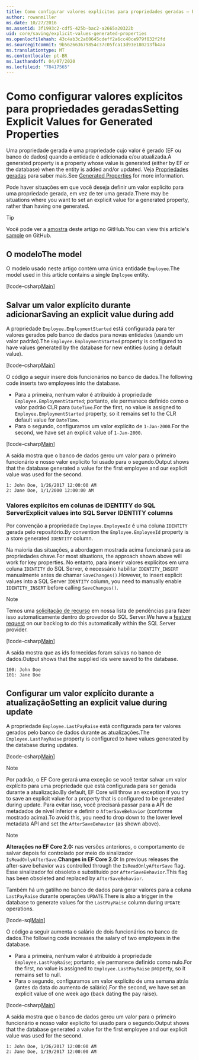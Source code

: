 ```yaml
---
title: Como configurar valores explícitos para propriedades geradas – EF Core
author: rowanmiller
ms.date: 10/27/2016
ms.assetid: 3f1993c2-cdf5-425b-bac2-a2665a20322b
uid: core/saving/explicit-values-generated-properties
ms.openlocfilehash: 43c4ab3c2a60645cdeff2a6cc40ce979f832f2fd
ms.sourcegitcommit: 9b562663679854c37c05fca13d93e180213fb4aa
ms.translationtype: MT
ms.contentlocale: pt-BR
ms.lasthandoff: 04/07/2020
ms.locfileid: "78417565"
---
```

# <a name="setting-explicit-values-for-generated-properties"></a><span data-ttu-id="e91a0-102">Como configurar valores explícitos para propriedades geradas</span><span class="sxs-lookup"><span data-stu-id="e91a0-102">Setting Explicit Values for Generated Properties</span></span>

<span data-ttu-id="e91a0-103">Uma propriedade gerada é uma propriedade cujo valor é gerado (EF ou banco de dados) quando a entidade é adicionada e/ou atualizada.</span><span class="sxs-lookup"><span data-stu-id="e91a0-103">A generated property is a property whose value is generated (either by EF or the database) when the entity is added and/or updated.</span></span> <span data-ttu-id="e91a0-104">Veja [Propriedades geradas](../modeling/generated-properties.md) para saber mais.</span><span class="sxs-lookup"><span data-stu-id="e91a0-104">See [Generated Properties](../modeling/generated-properties.md) for more information.</span></span>

<span data-ttu-id="e91a0-105">Pode haver situações em que você deseja definir um valor explícito para uma propriedade gerada, em vez de ter uma gerada.</span><span class="sxs-lookup"><span data-stu-id="e91a0-105">There may be situations where you want to set an explicit value for a generated property, rather than having one generated.</span></span>

> [!TIP]  
> <span data-ttu-id="e91a0-106">Você pode ver a [amostra](https://github.com/dotnet/EntityFramework.Docs/tree/master/samples/core/Saving/ExplicitValuesGenerateProperties/) deste artigo no GitHub.</span><span class="sxs-lookup"><span data-stu-id="e91a0-106">You can view this article's [sample](https://github.com/dotnet/EntityFramework.Docs/tree/master/samples/core/Saving/ExplicitValuesGenerateProperties/) on GitHub.</span></span>

## <a name="the-model"></a><span data-ttu-id="e91a0-107">O modelo</span><span class="sxs-lookup"><span data-stu-id="e91a0-107">The model</span></span>

<span data-ttu-id="e91a0-108">O modelo usado neste artigo contém uma única entidade `Employee`.</span><span class="sxs-lookup"><span data-stu-id="e91a0-108">The model used in this article contains a single `Employee` entity.</span></span>

[!code-csharp[Main](../../../samples/core/Saving/ExplicitValuesGenerateProperties/Employee.cs#Sample)]

## <a name="saving-an-explicit-value-during-add"></a><span data-ttu-id="e91a0-109">Salvar um valor explícito durante adicionar</span><span class="sxs-lookup"><span data-stu-id="e91a0-109">Saving an explicit value during add</span></span>

<span data-ttu-id="e91a0-110">A propriedade `Employee.EmploymentStarted` está configurada para ter valores gerados pelo banco de dados para novas entidades (usando um valor padrão).</span><span class="sxs-lookup"><span data-stu-id="e91a0-110">The `Employee.EmploymentStarted` property is configured to have values generated by the database for new entities (using a default value).</span></span>

[!code-csharp[Main](../../../samples/core/Saving/ExplicitValuesGenerateProperties/EmployeeContext.cs#EmploymentStarted)]

<span data-ttu-id="e91a0-111">O código a seguir insere dois funcionários no banco de dados.</span><span class="sxs-lookup"><span data-stu-id="e91a0-111">The following code inserts two employees into the database.</span></span>

* <span data-ttu-id="e91a0-112">Para a primeira, nenhum valor é atribuído à propriedade `Employee.EmploymentStarted`; portanto, ele permanece definido como o valor padrão CLR para `DateTime`.</span><span class="sxs-lookup"><span data-stu-id="e91a0-112">For the first, no value is assigned to `Employee.EmploymentStarted` property, so it remains set to the CLR default value for `DateTime`.</span></span>
* <span data-ttu-id="e91a0-113">Para o segundo, configuramos um valor explícito de `1-Jan-2000`.</span><span class="sxs-lookup"><span data-stu-id="e91a0-113">For the second, we have set an explicit value of `1-Jan-2000`.</span></span>

[!code-csharp[Main](../../../samples/core/Saving/ExplicitValuesGenerateProperties/Sample.cs#EmploymentStarted)]

<span data-ttu-id="e91a0-114">A saída mostra que o banco de dados gerou um valor para o primeiro funcionário e nosso valor explícito foi usado para o segundo.</span><span class="sxs-lookup"><span data-stu-id="e91a0-114">Output shows that the database generated a value for the first employee and our explicit value was used for the second.</span></span>

``` Console
1: John Doe, 1/26/2017 12:00:00 AM
2: Jane Doe, 1/1/2000 12:00:00 AM
```

### <a name="explicit-values-into-sql-server-identity-columns"></a><span data-ttu-id="e91a0-115">Valores explícitos em colunas de IDENTITY do SQL Server</span><span class="sxs-lookup"><span data-stu-id="e91a0-115">Explicit values into SQL Server IDENTITY columns</span></span>

<span data-ttu-id="e91a0-116">Por convenção a propriedade `Employee.EmployeeId` é uma coluna `IDENTITY` gerada pelo repositório.</span><span class="sxs-lookup"><span data-stu-id="e91a0-116">By convention the `Employee.EmployeeId` property is a store generated `IDENTITY` column.</span></span>

<span data-ttu-id="e91a0-117">Na maioria das situações, a abordagem mostrada acima funcionará para as propriedades chave.</span><span class="sxs-lookup"><span data-stu-id="e91a0-117">For most situations, the approach shown above will work for key properties.</span></span> <span data-ttu-id="e91a0-118">No entanto, para inserir valores explícitos em uma coluna `IDENTITY` do SQL Server, é necessário habilitar `IDENTITY_INSERT` manualmente antes de chamar `SaveChanges()`.</span><span class="sxs-lookup"><span data-stu-id="e91a0-118">However, to insert explicit values into a SQL Server `IDENTITY` column, you need to manually enable `IDENTITY_INSERT` before calling `SaveChanges()`.</span></span>

> [!NOTE]  
> <span data-ttu-id="e91a0-119">Temos uma [solicitação de recurso](https://github.com/aspnet/EntityFramework/issues/703) em nossa lista de pendências para fazer isso automaticamente dentro do provedor do SQL Server.</span><span class="sxs-lookup"><span data-stu-id="e91a0-119">We have a [feature request](https://github.com/aspnet/EntityFramework/issues/703) on our backlog to do this automatically within the SQL Server provider.</span></span>

[!code-csharp[Main](../../../samples/core/Saving/ExplicitValuesGenerateProperties/Sample.cs#EmployeeId)]

<span data-ttu-id="e91a0-120">A saída mostra que as ids fornecidas foram salvas no banco de dados.</span><span class="sxs-lookup"><span data-stu-id="e91a0-120">Output shows that the supplied ids were saved to the database.</span></span>

``` Console
100: John Doe
101: Jane Doe
```

## <a name="setting-an-explicit-value-during-update"></a><span data-ttu-id="e91a0-121">Configurar um valor explícito durante a atualização</span><span class="sxs-lookup"><span data-stu-id="e91a0-121">Setting an explicit value during update</span></span>

<span data-ttu-id="e91a0-122">A propriedade `Employee.LastPayRaise` está configurada para ter valores gerados pelo banco de dados durante as atualizações.</span><span class="sxs-lookup"><span data-stu-id="e91a0-122">The `Employee.LastPayRaise` property is configured to have values generated by the database during updates.</span></span>

[!code-csharp[Main](../../../samples/core/Saving/ExplicitValuesGenerateProperties/EmployeeContext.cs#LastPayRaise)]

> [!NOTE]  
> <span data-ttu-id="e91a0-123">Por padrão, o EF Core gerará uma exceção se você tentar salvar um valor explícito para uma propriedade que está configurada para ser gerada durante a atualização.</span><span class="sxs-lookup"><span data-stu-id="e91a0-123">By default, EF Core will throw an exception if you try to save an explicit value for a property that is configured to be generated during update.</span></span> <span data-ttu-id="e91a0-124">Para evitar isso, você precisará passar para a API de metadados de nível inferior e definir o `AfterSaveBehavior` (conforme mostrado acima).</span><span class="sxs-lookup"><span data-stu-id="e91a0-124">To avoid this, you need to drop down to the lower level metadata API and set the `AfterSaveBehavior` (as shown above).</span></span>

> [!NOTE]  
> <span data-ttu-id="e91a0-125">**Alterações no EF Core 2.0:** nas versões anteriores, o comportamento de salvar depois foi controlado por meio do sinalizador `IsReadOnlyAfterSave`.</span><span class="sxs-lookup"><span data-stu-id="e91a0-125">**Changes in EF Core 2.0:** In previous releases the after-save behavior was controlled through the `IsReadOnlyAfterSave` flag.</span></span> <span data-ttu-id="e91a0-126">Esse sinalizador foi obsoleto e substituído por `AfterSaveBehavior`.</span><span class="sxs-lookup"><span data-stu-id="e91a0-126">This flag has been obsoleted and replaced by `AfterSaveBehavior`.</span></span>

<span data-ttu-id="e91a0-127">Também há um gatilho no banco de dados para gerar valores para a coluna `LastPayRaise` durante operações `UPDATE`.</span><span class="sxs-lookup"><span data-stu-id="e91a0-127">There is also a trigger in the database to generate values for the `LastPayRaise` column during `UPDATE` operations.</span></span>

[!code-sql[Main](../../../samples/core/Saving/ExplicitValuesGenerateProperties/employee_UPDATE.sql)]

<span data-ttu-id="e91a0-128">O código a seguir aumenta o salário de dois funcionários no banco de dados.</span><span class="sxs-lookup"><span data-stu-id="e91a0-128">The following code increases the salary of two employees in the database.</span></span>

* <span data-ttu-id="e91a0-129">Para a primeira, nenhum valor é atribuído à propriedade `Employee.LastPayRaise`; portanto, ele permanece definido como nulo.</span><span class="sxs-lookup"><span data-stu-id="e91a0-129">For the first, no value is assigned to `Employee.LastPayRaise` property, so it remains set to null.</span></span>
* <span data-ttu-id="e91a0-130">Para o segundo, configuramos um valor explícito de uma semana atrás (antes da data do aumento de salário).</span><span class="sxs-lookup"><span data-stu-id="e91a0-130">For the second, we have set an explicit value of one week ago (back dating the pay raise).</span></span>

[!code-csharp[Main](../../../samples/core/Saving/ExplicitValuesGenerateProperties/Sample.cs#LastPayRaise)]

<span data-ttu-id="e91a0-131">A saída mostra que o banco de dados gerou um valor para o primeiro funcionário e nosso valor explícito foi usado para o segundo.</span><span class="sxs-lookup"><span data-stu-id="e91a0-131">Output shows that the database generated a value for the first employee and our explicit value was used for the second.</span></span>

``` Console
1: John Doe, 1/26/2017 12:00:00 AM
2: Jane Doe, 1/19/2017 12:00:00 AM
```
